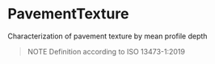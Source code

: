 PavementTexture
===============

Characterization of pavement texture by mean profile depth

>NOTE Definition according to ISO 13473-1:2019
